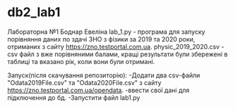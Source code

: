 # db2_lab1

Лабораторна №1 Боднар Евеліна
lab_1.py - програма для запуску порівняння даних по здачі ЗНО з фізики за 2019 та 2020 роки, отриманих з сайту https://zno.testportal.com.ua.
physic_2019_2020.csv - csv файл з вже порівняними балами, кращі результати були збережені в таблиці та вказано рік, коли вони були отримані.

Запуск(після скачування репозиторію):
-Додати два csv-файли "Odata2019File.csv" та "Odata2020File.csv" з сайту https://zno.testportal.com.ua/opendata.
-ввести свої дані для підключення до бд.
-Запустити файл lab1.py


